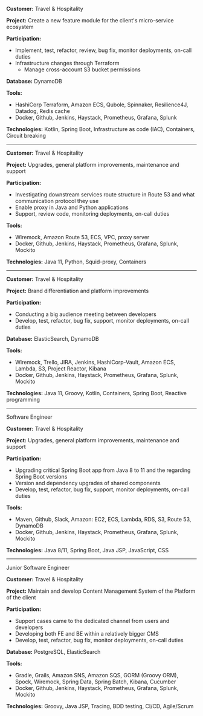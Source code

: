 **Customer:** Travel & Hospitality

**Project:** Create a new feature module for the client's micro-service ecosystem

**Participation:**

- Implement, test, refactor, review, bug fix, monitor deployments, on-call duties
- Infrastructure changes through Terraform
    - Manage cross-account S3 bucket permissions

**Database:** DynamoDB

**Tools:**
- HashiCorp Terraform, Amazon ECS, Qubole, Spinnaker, Resilience4J, Datadog, Redis cache
- Docker, Github, Jenkins, Haystack, Prometheus, Grafana, Splunk

**Technologies:** Kotlin, Spring Boot, Infrastructure as code (IAC), Containers, Circuit breaking

---

**Customer:** Travel & Hospitality

**Project:** Upgrades, general platform improvements, maintenance and support

**Participation:**

- Investigating downstream services route structure in Route 53 and what communication protocol they use
- Enable proxy in Java and Python applications
- Support, review code, monitoring deployments, on-call duties

**Tools:**

- Wiremock, Amazon Route 53, ECS, VPC, proxy server
- Docker, Github, Jenkins, Haystack, Prometheus, Grafana, Splunk, Mockito

**Technologies:** Java 11, Python, Squid-proxy, Containers

---

**Customer:** Travel & Hospitality

**Project:** Brand differentiation and platform improvements

**Participation:**

- Conducting a big audience meeting between developers
- Develop, test, refactor, bug fix, support, monitor deployments, on-call duties

**Database:** ElasticSearch, DynamoDB

**Tools:**

- Wiremock, Trello, JIRA, Jenkins, HashiCorp-Vault, Amazon ECS, Lambda, S3, Project Reactor, Kibana
- Docker, Github, Jenkins, Haystack, Prometheus, Grafana, Splunk, Mockito

**Technologies:** Java 11, Groovy, Kotlin, Containers, Spring Boot, Reactive programming

---

Software Engineer

**Customer:** Travel & Hospitality

**Project:** Upgrades, general platform improvements, maintenance and support

**Participation:**

- Upgrading critical Spring Boot app from Java 8 to 11 and the regarding Spring Boot versions
- Version and dependency upgrades of shared components
- Develop, test, refactor, bug fix, support, monitor deployments, on-call duties

**Tools:**

- Maven, Github, Slack, Amazon: EC2, ECS, Lambda, RDS, S3, Route 53, DynamoDB
- Docker, Github, Jenkins, Haystack, Prometheus, Grafana, Splunk, Mockito

**Technologies:** Java 8/11, Spring Boot, Java JSP, JavaScript, CSS

---

Junior Software Engineer

**Customer:** Travel & Hospitality

**Project:** Maintain and develop Content Management System of the Platform of the client

**Participation:**

- Support cases came to the dedicated channel from users and developers
- Developing both FE and BE within a relatively bigger CMS
- Develop, test, refactor, bug fix, monitor deployments, on-call duties

**Database:** PostgreSQL, ElasticSearch

**Tools:**

- Gradle, Grails, Amazon SNS, Amazon SQS, GORM (Groovy ORM), Spock, Wiremock, Spring Data, Spring Batch, Kibana, Cucumber
- Docker, Github, Jenkins, Haystack, Prometheus, Grafana, Splunk, Mockito

**Technologies:** Groovy, Java JSP, Tracing, BDD testing, CI/CD, Agile/Scrum
